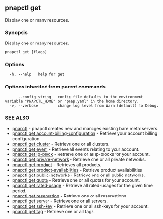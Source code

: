 ## pnapctl get

Display one or many resources.

### Synopsis

Display one or many resources.

```
pnapctl get [flags]
```

### Options

```
  -h, --help   help for get
```

### Options inherited from parent commands

```
      --config string   config file defaults to the environment variable "PNAPCTL_HOME" or "pnap.yaml" in the home directory.
  -v, --verbose         change log level from Warn (default) to Debug.
```

### SEE ALSO

* [pnapctl](pnapctl.md)	 - pnapctl creates new and manages existing bare metal servers.
* [pnapctl get account-billing-configuration](pnapctl_get_account-billing-configuration.md)	 - Retrieve your account billing configuration
* [pnapctl get cluster](pnapctl_get_cluster.md)	 - Retrieve one or all clusters.
* [pnapctl get event](pnapctl_get_event.md)	 - Retrieve all events relating to your account.
* [pnapctl get ip-block](pnapctl_get_ip-block.md)	 - Retrieve one or all ip-blocks for your account.
* [pnapctl get private-network](pnapctl_get_private-network.md)	 - Retrieve one or all private networks.
* [pnapctl get product](pnapctl_get_product.md)	 - Retrieves all products.
* [pnapctl get product-availabilities](pnapctl_get_product-availabilities.md)	 - Retrieve product availabilities
* [pnapctl get public-networks](pnapctl_get_public-networks.md)	 - Retrieve one or all public networks.
* [pnapctl get quota](pnapctl_get_quota.md)	 - Retrieve one or all quotas for your account.
* [pnapctl get rated-usage](pnapctl_get_rated-usage.md)	 - Retrieve all rated-usages for the given time period.
* [pnapctl get reservation](pnapctl_get_reservation.md)	 - Retrieve one or all reservations
* [pnapctl get server](pnapctl_get_server.md)	 - Retrieve one or all servers.
* [pnapctl get ssh-key](pnapctl_get_ssh-key.md)	 - Retrieve one or all ssh-keys for your account.
* [pnapctl get tag](pnapctl_get_tag.md)	 - Retrieve one or all tags.

